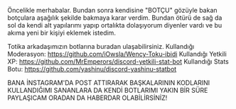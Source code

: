 Öncelikle merhabalar. Bundan sonra kendisine "BOTÇU" gözüyle bakan botçulara aşağılık şekilde bakmaya karar verdim. Bundan ötürü de sağ da sol da kendi alt yapılarımı 
yapıp ortalıkta dolaşıyorum diyenler vardı ve bu akıma yeni bir kişiyi eklemek istedim.

Totika arkadaşımızın botlarına buradan ulaşabilirsiniz.
Kullandığı Moderasyon: https://github.com/iOwsla/Wency-Toku-ibidi
Kullandığı Yetkili XP: https://github.com/MrEmperors/discord-yetkili-stat-bot
Kullandığı Stats Botu: https://github.com/yashinu/discord-yashinu-statbot

BANA İNSTAGRAM'DA POST ATTIRARAK BAŞKALARININ KODLARINI KULLANDIĞIMI SANANLARA DA KENDİ BOTLARIMI YAKIN BİR SÜRE PAYLAŞICAM ORADAN DA HABERDAR OLABİLİRSİNİZ!

